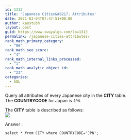 ```yaml
---
id: 1313
title: 'Japanese Cities&#8217; Attributes'
date: 2021-03-04T07:47:51+00:00
author: kaustubh
layout: post
guid: https://www.swayalgo.com/?p=1313
permalink: /japanese-cities-attributes/
rank_math_primary_category:
  - "86"
rank_math_seo_score:
  - "4"
rank_math_internal_links_processed:
  - "1"
rank_math_analytic_object_id:
  - "23"
categories:
  - SQL
---
```

Query all attributes of every Japanese city in the&nbsp;**CITY**&nbsp;table. The&nbsp;**COUNTRYCODE**&nbsp;for Japan is&nbsp;`JPN`.

The **CITY** table is described as follows:  
![](https://s3.amazonaws.com/hr-challenge-images/8137/1449729804-f21d187d0f-CITY.jpg) 

Answer :

<pre class="wp-block-code"><code>select * from CITY where COUNTRYCODE='JPN';</code></pre>